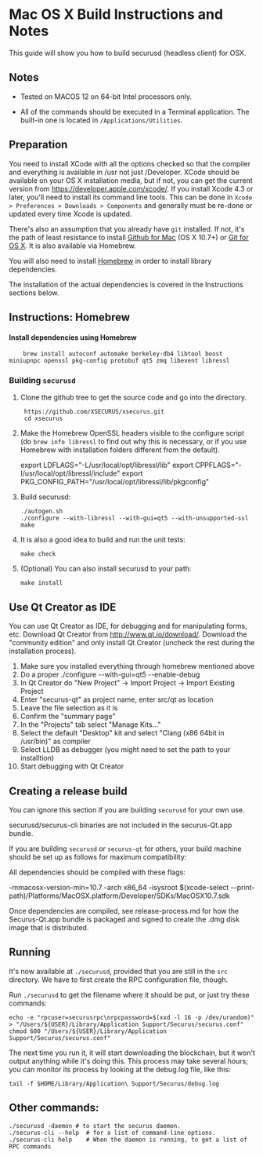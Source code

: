 Mac OS X Build Instructions and Notes
====================================
This guide will show you how to build securusd (headless client) for OSX.

Notes
-----

* Tested on MACOS 12 on 64-bit Intel processors only.

* All of the commands should be executed in a Terminal application. The
built-in one is located in `/Applications/Utilities`.

Preparation
-----------

You need to install XCode with all the options checked so that the compiler
and everything is available in /usr not just /Developer. XCode should be
available on your OS X installation media, but if not, you can get the
current version from https://developer.apple.com/xcode/. If you install
Xcode 4.3 or later, you'll need to install its command line tools. This can
be done in `Xcode > Preferences > Downloads > Components` and generally must
be re-done or updated every time Xcode is updated.

There's also an assumption that you already have `git` installed. If
not, it's the path of least resistance to install [Github for Mac](https://mac.github.com/)
(OS X 10.7+) or
[Git for OS X](https://code.google.com/p/git-osx-installer/). It is also
available via Homebrew.

You will also need to install [Homebrew](http://brew.sh) in order to install library
dependencies.

The installation of the actual dependencies is covered in the Instructions
sections below.

Instructions: Homebrew
----------------------

#### Install dependencies using Homebrew

        brew install autoconf automake berkeley-db4 libtool boost miniupnpc openssl pkg-config protobuf qt5 zmq libevent libressl

### Building `securusd`

1. Clone the github tree to get the source code and go into the directory.

        https://github.com/XSECURUS/xsecurus.git
        cd xsecurus

2.  Make the Homebrew OpenSSL headers visible to the configure script  (do ```brew info libressl``` to find out why this is necessary, or if you use Homebrew with installation folders different from the default).

	export LDFLAGS="-L/usr/local/opt/libressl/lib"
 	export CPPFLAGS="-I/usr/local/opt/libressl/include"
	export PKG_CONFIG_PATH="/usr/local/opt/libressl/lib/pkgconfig"

3.  Build securusd:

        ./autogen.sh
        ./configure --with-libressl --with-gui=qt5 --with-unsupported-ssl
        make

4.  It is also a good idea to build and run the unit tests:

        make check

5.  (Optional) You can also install securusd to your path:

        make install

Use Qt Creator as IDE
------------------------
You can use Qt Creator as IDE, for debugging and for manipulating forms, etc.
Download Qt Creator from http://www.qt.io/download/. Download the "community edition" and only install Qt Creator (uncheck the rest during the installation process).

1. Make sure you installed everything through homebrew mentioned above
2. Do a proper ./configure --with-gui=qt5 --enable-debug
3. In Qt Creator do "New Project" -> Import Project -> Import Existing Project
4. Enter "securus-qt" as project name, enter src/qt as location
5. Leave the file selection as it is
6. Confirm the "summary page"
7. In the "Projects" tab select "Manage Kits..."
8. Select the default "Desktop" kit and select "Clang (x86 64bit in /usr/bin)" as compiler
9. Select LLDB as debugger (you might need to set the path to your installtion)
10. Start debugging with Qt Creator

Creating a release build
------------------------
You can ignore this section if you are building `securusd` for your own use.

securusd/securus-cli binaries are not included in the securus-Qt.app bundle.

If you are building `securusd` or `securus-qt` for others, your build machine should be set up
as follows for maximum compatibility:

All dependencies should be compiled with these flags:

 -mmacosx-version-min=10.7
 -arch x86_64
 -isysroot $(xcode-select --print-path)/Platforms/MacOSX.platform/Developer/SDKs/MacOSX10.7.sdk

Once dependencies are compiled, see release-process.md for how the Securus-Qt.app
bundle is packaged and signed to create the .dmg disk image that is distributed.

Running
-------

It's now available at `./securusd`, provided that you are still in the `src`
directory. We have to first create the RPC configuration file, though.

Run `./securusd` to get the filename where it should be put, or just try these
commands:

    echo -e "rpcuser=securusrpc\nrpcpassword=$(xxd -l 16 -p /dev/urandom)" > "/Users/${USER}/Library/Application Support/Securus/securus.conf"
    chmod 600 "/Users/${USER}/Library/Application Support/Securus/securus.conf"

The next time you run it, it will start downloading the blockchain, but it won't
output anything while it's doing this. This process may take several hours;
you can monitor its process by looking at the debug.log file, like this:

    tail -f $HOME/Library/Application\ Support/Securus/debug.log

Other commands:
-------

    ./securusd -daemon # to start the securus daemon.
    ./securus-cli --help  # for a list of command-line options.
    ./securus-cli help    # When the daemon is running, to get a list of RPC commands
